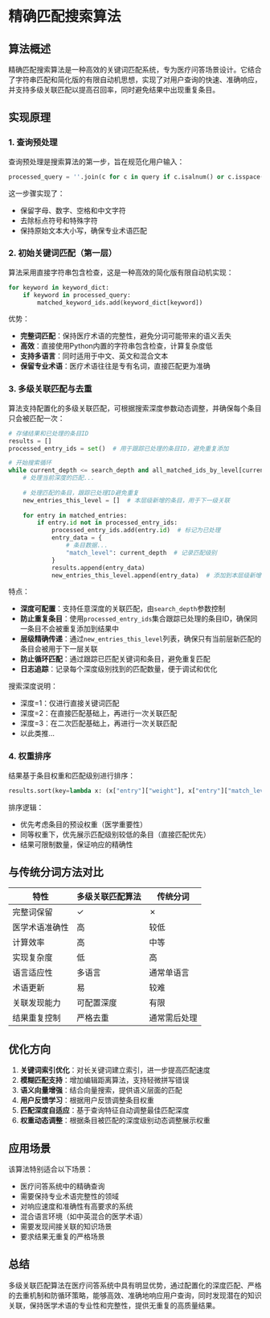 # 精确匹配搜索算法

## 算法概述

精确匹配搜索算法是一种高效的关键词匹配系统，专为医疗问答场景设计。它结合了字符串匹配和简化版的有限自动机思想，实现了对用户查询的快速、准确响应，并支持多级关联匹配以提高召回率，同时避免结果中出现重复条目。

## 实现原理

### 1. 查询预处理

查询预处理是搜索算法的第一步，旨在规范化用户输入：

```python
processed_query = ''.join(c for c in query if c.isalnum() or c.isspace() or ord(c) > 127)
```

这一步骤实现了：
- 保留字母、数字、空格和中文字符
- 去除标点符号和特殊字符
- 保持原始文本大小写，确保专业术语匹配

### 2. 初始关键词匹配（第一层）

算法采用直接字符串包含检查，这是一种高效的简化版有限自动机实现：

```python
for keyword in keyword_dict:
    if keyword in processed_query:
        matched_keyword_ids.add(keyword_dict[keyword])
```

优势：
- **完整词匹配**：保持医疗术语的完整性，避免分词可能带来的语义丢失
- **高效**：直接使用Python内置的字符串包含检查，计算复杂度低
- **支持多语言**：同时适用于中文、英文和混合文本
- **保留专业术语**：医疗术语往往是专有名词，直接匹配更为准确

### 3. 多级关联匹配与去重

算法支持配置化的多级关联匹配，可根据搜索深度参数动态调整，并确保每个条目只会被匹配一次：

```python
# 存储结果和已处理的条目ID
results = []
processed_entry_ids = set()  # 用于跟踪已处理的条目ID，避免重复添加

# 开始搜索循环
while current_depth <= search_depth and all_matched_ids_by_level[current_depth]:
    # 处理当前深度的匹配...
    
    # 处理匹配的条目，跟踪已处理ID避免重复
    new_entries_this_level = []  # 本层级新增的条目，用于下一级关联
    
    for entry in matched_entries:
        if entry.id not in processed_entry_ids:
            processed_entry_ids.add(entry.id)  # 标记为已处理
            entry_data = {
                # 条目数据...
                "match_level": current_depth  # 记录匹配级别
            }
            results.append(entry_data)
            new_entries_this_level.append(entry_data)  # 添加到本层级新增条目
```

特点：
- **深度可配置**：支持任意深度的关联匹配，由`search_depth`参数控制
- **防止重复条目**：使用`processed_entry_ids`集合跟踪已处理的条目ID，确保同一条目不会被重复添加到结果中
- **层级精确传递**：通过`new_entries_this_level`列表，确保只有当前层新匹配的条目会被用于下一层关联
- **防止循环匹配**：通过跟踪已匹配关键词和条目，避免重复匹配
- **日志追踪**：记录每个深度级别找到的匹配数量，便于调试和优化

搜索深度说明：
- 深度=1：仅进行直接关键词匹配
- 深度=2：在直接匹配基础上，再进行一次关联匹配
- 深度=3：在二次匹配基础上，再进行一次关联匹配
- 以此类推...

### 4. 权重排序

结果基于条目权重和匹配级别进行排序：

```python
results.sort(key=lambda x: (x["entry"]["weight"], x["entry"]["match_level"]), reverse=True)
```

排序逻辑：
- 优先考虑条目的预设权重（医学重要性）
- 同等权重下，优先展示匹配级别较低的条目（直接匹配优先）
- 结果可限制数量，保证响应的精确性

## 与传统分词方法对比

| 特性 | 多级关联匹配算法 | 传统分词 |
|------|--------------|---------|
| 完整词保留 | ✓ | ✗ |
| 医学术语准确性 | 高 | 较低 |
| 计算效率 | 高 | 中等 |
| 实现复杂度 | 低 | 高 |
| 语言适应性 | 多语言 | 通常单语言 |
| 术语更新 | 易 | 较难 |
| 关联发现能力 | 可配置深度 | 有限 |
| 结果重复控制 | 严格去重 | 通常需后处理 |

## 优化方向

1. **关键词索引优化**：对长关键词建立索引，进一步提高匹配速度
2. **模糊匹配支持**：增加编辑距离算法，支持轻微拼写错误
3. **语义向量增强**：结合向量搜索，提供语义层面的匹配
4. **用户反馈学习**：根据用户反馈调整条目权重
5. **匹配深度自适应**：基于查询特征自动调整最佳匹配深度
6. **权重动态调整**：根据条目被匹配的深度级别动态调整展示权重

## 应用场景

该算法特别适合以下场景：
- 医疗问答系统中的精确查询
- 需要保持专业术语完整性的领域
- 对响应速度和准确性有高要求的系统
- 混合语言环境（如中英混合的医学术语）
- 需要发现间接关联的知识场景
- 要求结果无重复的严格场景

## 总结

多级关联匹配算法在医疗问答系统中具有明显优势，通过配置化的深度匹配、严格的去重机制和防循环策略，能够高效、准确地响应用户查询，同时发现潜在的知识关联，保持医学术语的专业性和完整性，提供无重复的高质量结果。 
